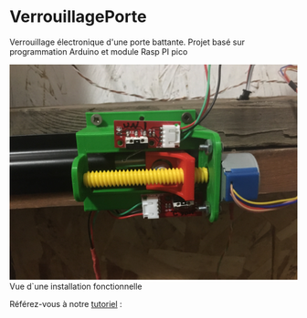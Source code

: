 # VerrouillagePorte
Verrouillage électronique d'une porte battante.  Projet basé sur programmation Arduino et module Rasp PI pico

![Verrou installé](https://github.com/Patriboom/VerrouillagePorte/blob/main/images/Motorisation_Barrure_v2.jpg) Vue d`une installation fonctionnelle


Référez-vous à notre [tutoriel](https://github.com/Patriboom/VerrouillagePorte/tree/main/docs) : 
